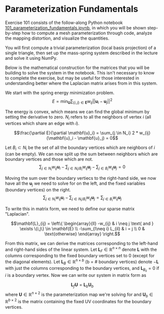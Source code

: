 # Parameterization Fundamentals

Exercise 101 consists of the follow-along Python notebook [101_parameterization_fundamentals.ipynb](101_parameterization_fundamentals.ipynb), in which you will be shown step-by-step how to compute a mesh parameterization through code, analyze the mapping distortion, and visualize the quantities.

You will first compute a trivial parameterization (local basis projection) of a single triangle, then set up the mass-spring system described in the lecture and solve it using NumPy.

Below is the mathematical construction for the matrices that you will be building to solve the system in the notebook. This isn't necessary to know to complete the exercise, but may be useful for those interested in understanding better where the Laplacian matrix arises from in this system.

We start with the spring energy minimization problem.
$$E = \min_{\mathbf{U}} \sum_{\{i,j\} \in \mathbf{E}} w_{ij} ||\mathbf{u}_i - \mathbf{u}_j||^2$$

The energy is convex, which means we can find the global minimum by setting the derivative to zero. $N_i$ refers to all the neighbors of vertex $i$ (all vertices which share an edge with $i$).

$$\frac{\partial E}{\partial \mathbf{u}_i} = \sum_{j \in N_i} 2 * w_{ij}(\mathbf{u}_i - \mathbf{u}_j) = 0$$

Let $B_i \subset N_i$ be the set of all the boundary vertices which are neighbors of $i$ (can be empty). We can now split up the sum between neighbors which are boundary vertices and those which are not.
$$\sum_{j \in N_i} w_{ij}\mathbf{u}_i - \sum_{j \in N_i/B_i} w_{ij}\mathbf{u}_j - \sum_{j \in B_i} w_{ij}\mathbf{u}_j = 0$$

Moving the sum over the boundary vertiecs to the right-hand side, we now have all the $\mathbf{u}_j$ we need to solve for on the left, and the fixed variables (boundary vertices) on the right.
$$\sum_{j \in N_i} w_{ij}\mathbf{u}_i - \sum_{j \in N_i/B_i} w_{ij}\mathbf{u}_j = \sum_{j \in B_i} w_{ij}\mathbf{u}_j$$

To write this in matrix form, we need to define our sparse matrix "Laplacian".

$$\mathbf{L}_{ij} = \left\{
    \begin{array}{ll}
    -w_{ij} & i \neq j \text{ and } \exists \{i,j\} \in \mathbf{E} \\
    -\sum_{l\neq i} L_{il} & i = j \\
    0 & \text{otherwise}
    \end{array}
\right.$$

From this matrix, we can derive the matrices corresponding to the left-hand and right-hand sides of the linear system. Let $\mathbf{L}_{F} \in \mathbb{R}^{n \times n}$ denote $\mathbf{L}$ with the columns corresponding to the fixed boundary vertices set to 0 (except for the diagonal elements). Let $\mathbf{L}_B \in \mathbb{R}^{n \times b}$ (b = # boundary vertices) denote $-\mathbf{L}$ with just the columns corresponding to the boundary vertices, and $\mathbf{L}_{B_{ii}} = 0$ if $i$ is a boundary vertex. Now we can write our system in matrix form as

$$\mathbf{L}_f \mathbf{U} = \mathbf{L}_b \mathbf{U}_b$$
where $\mathbf{U} \in \mathbb{R}^{n \times 2}$ is the parameterization map we're solving for and $\mathbf{U}_b \in \mathbb{R}^{b \times 2}$ is the matrix containing the fixed UV coordinates for the boundary vertices.